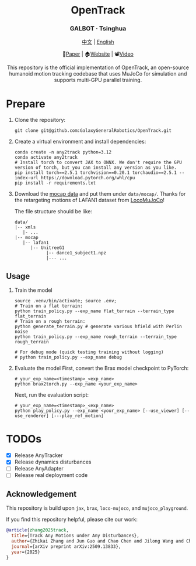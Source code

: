<div align="center">
  <h1 align="center"> OpenTrack </h1>
  <h3 align="center"> GALBOT · Tsinghua </h3>
<!--   <p align="center">
    <a href="README.md"> English </a> | <a href="README_zh.md">中文</a>
  </p>     -->

[中文](README_zh.md) | [English](README.md)

:page_with_curl:[Paper](https://www.arxiv.org/pdf/2505.10918) | :house:[Website](https://zzk273.github.io/R2S2/) | :film_projector:[Video](https://www.youtube.com/watch?v=EmWLJROMeB0)


This repository is the official implementation of OpenTrack, an open-source humanoid motion tracking codebase that uses MuJoCo for simulation and supports multi-GPU parallel training.
</div>

# Prepare

1. Clone the repository:
   ```shell
   git clone git@github.com:GalaxyGeneralRobotics/OpenTrack.git
   ```

2. Create a virtual environment and install dependencies:
   ```shell
   conda create -n any2track python=3.12
   conda activate any2track
   # Install torch to convert JAX to ONNX. We don't require the GPU version of torch, but you can install any version as you like.
   pip install torch==2.5.1 torchvision==0.20.1 torchaudio==2.5.1 --index-url https://download.pytorch.org/whl/cpu
   pip install -r requirements.txt
   ```

5. Download the [mocap data](https://huggingface.co/datasets/robfiras/loco-mujoco-datasets/tree/main/Lafan1/mocap/UnitreeG1) and put them under `data/mocap/`. Thanks for the retargeting motions of LAFAN1 dataset from [LocoMuJoCo](https://github.com/robfiras/loco-mujoco/)!

   The file structure should be like:

   ```
   data/
   |-- xmls
      |- ...
   |-- mocap
      |-- lafan1
         |-- UnitreeG1
               |-- dance1_subject1.npz
               |--- ...
   ```

## Usage ##

1. Train the model
   ```shell
   source .venv/bin/activate; source .env;
   # Train on a flat terrain:
   python train_policy.py --exp_name flat_terrain --terrain_type flat_terrain
   # Train on a rough terrain:
   python generate_terrain.py # generate various hfield with Perlin noise
   python train_policy.py --exp_name rough_terrain --terrain_type rough_terrain
   
   # For debug mode (quick testing training without logging)
   # python train_policy.py --exp_name debug 
   ```

2. Evaluate the model
   First, convert the Brax model checkpoint to PyTorch:
   ```shell
   # your_exp_name=<timestamp>_<exp_name>
   python brax2torch.py --exp_name <your_exp_name>
   ```

   Next, run the evaluation script:
   
   ```shell
   # your_exp_name=<timestamp>_<exp_name>
   python play_policy.py --exp_name <your_exp_name> [--use_viewer] [--use_renderer] [---play_ref_motion]
   ```

# TODOs

- [x] Release AnyTracker
- [x] Release dynamics disturbances
- [ ] Release AnyAdapter
- [ ] Release real deployment code
   
## Acknowledgement

This repository is build upon `jax`, `brax`, `loco-mujoco`, and `mujoco_playground`.

If you find this repository helpful, please cite our work:

```bibtex
@article{zhang2025track,
  title={Track Any Motions under Any Disturbances},
  author={Zhikai Zhang and Jun Guo and Chao Chen and Jilong Wang and Chenghuai Lin and Yunrui Lian and Han Xue and Zhenrong Wang and Maoqi Liu and Huaping Liu and He Wang and Li Yi},
  journal={arXiv preprint arXiv:2509.13833},
  year={2025}
}
```